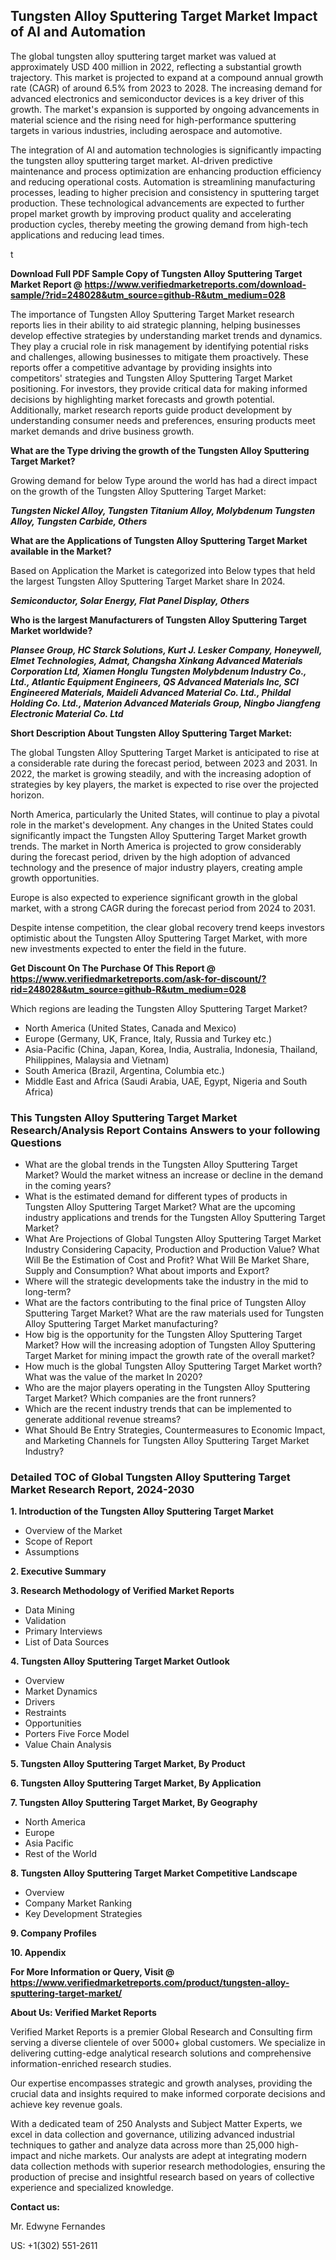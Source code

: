 <h2>Tungsten Alloy Sputtering Target Market Impact of AI and Automation</h2><p>The global tungsten alloy sputtering target market was valued at approximately USD 400 million in 2022, reflecting a substantial growth trajectory. This market is projected to expand at a compound annual growth rate (CAGR) of around 6.5% from 2023 to 2028. The increasing demand for advanced electronics and semiconductor devices is a key driver of this growth. The market's expansion is supported by ongoing advancements in material science and the rising need for high-performance sputtering targets in various industries, including aerospace and automotive.</p><p>The integration of AI and automation technologies is significantly impacting the tungsten alloy sputtering target market. AI-driven predictive maintenance and process optimization are enhancing production efficiency and reducing operational costs. Automation is streamlining manufacturing processes, leading to higher precision and consistency in sputtering target production. These technological advancements are expected to further propel market growth by improving product quality and accelerating production cycles, thereby meeting the growing demand from high-tech applications and reducing lead times.</p>t</p><p id="" class=""><strong>Download Full PDF Sample Copy of Tungsten Alloy Sputtering Target Market Report @ <a href="https://www.verifiedmarketreports.com/download-sample/?rid=248028&utm_source=github-R&utm_medium=028" target="_blank">https://www.verifiedmarketreports.com/download-sample/?rid=248028&utm_source=github-R&utm_medium=028</a></strong></p><p>The importance of&nbsp;Tungsten Alloy Sputtering Target Market research reports lies in their ability to aid strategic planning, helping businesses develop effective strategies by understanding market trends and dynamics. They play a crucial role in risk management by identifying potential risks and challenges, allowing businesses to mitigate them proactively. These reports offer a competitive advantage by providing insights into competitors' strategies and Tungsten Alloy Sputtering Target Market positioning. For investors, they provide critical data for making informed decisions by highlighting market forecasts and growth potential. Additionally, market research reports guide product development by understanding consumer needs and preferences, ensuring products meet market demands and drive business growth.</p><p><strong>What are the&nbsp;Type driving the growth of the Tungsten Alloy Sputtering Target Market?</strong></p><p id="" class="">Growing demand for below Type around the world has had a direct impact on the growth of the Tungsten Alloy Sputtering Target Market:</p><em><strong>Tungsten Nickel Alloy, Tungsten Titanium Alloy, Molybdenum Tungsten Alloy, Tungsten Carbide, Others</strong></em></p><strong>What are the&nbsp;Applications&nbsp;of Tungsten Alloy Sputtering Target Market available in the Market?</strong></p><p id="" class="">Based on Application the Market is categorized into Below types that held the largest Tungsten Alloy Sputtering Target Market share In 2024.</p><em><strong>Semiconductor, Solar Energy, Flat Panel Display, Others</strong></em></p><strong>Who is the largest Manufacturers of Tungsten Alloy Sputtering Target Market worldwide?</strong></p><p><em><strong>Plansee Group, HC Starck Solutions, Kurt J. Lesker Company, Honeywell, Elmet Technologies, Admat, Changsha Xinkang Advanced Materials Corporation Ltd, Xiamen Honglu Tungsten Molybdenum Industry Co., Ltd., Atlantic Equipment Engineers, QS Advanced Materials Inc, SCI Engineered Materials, Maideli Advanced Material Co. Ltd., Phildal Holding Co. Ltd., Materion Advanced Materials Group, Ningbo Jiangfeng Electronic Material Co. Ltd</strong></em></p><p id="" class=""><strong>Short Description About Tungsten Alloy Sputtering Target Market:</strong></p><p>The global Tungsten Alloy Sputtering Target Market is anticipated to rise at a considerable rate during the forecast period, between 2023 and 2031. In 2022, the market is growing steadily, and with the increasing adoption of strategies by key players, the market is expected to rise over the projected horizon.</p><p>North America, particularly the United States, will continue to play a pivotal role in the market's development. Any changes in the United States could significantly impact the Tungsten Alloy Sputtering Target Market growth trends. The market in North America is projected to grow considerably during the forecast period, driven by the high adoption of advanced technology and the presence of major industry players, creating ample growth opportunities.</p><p>Europe is also expected to experience significant growth in the global market, with a strong CAGR during the forecast period from 2024 to 2031.</p><p>Despite intense competition, the clear global recovery trend keeps investors optimistic about the Tungsten Alloy Sputtering Target Market, with more new investments expected to enter the field in the future.</p><p id="" class=""><strong>Get Discount On The Purchase Of This Report @ <a href="https://www.verifiedmarketreports.com/ask-for-discount/?rid=248028&utm_source=github-R&utm_medium=028" target="_blank">https://www.verifiedmarketreports.com/ask-for-discount/?rid=248028&utm_source=github-R&utm_medium=028</a></strong></p>Which regions are leading the Tungsten Alloy Sputtering Target Market?</p><ul><li>North America (United States, Canada and Mexico)</li><li>Europe (Germany, UK, France, Italy, Russia and Turkey etc.)</li><li>Asia-Pacific (China, Japan, Korea, India, Australia, Indonesia, Thailand, Philippines, Malaysia and Vietnam)</li><li>South America (Brazil, Argentina, Columbia etc.)</li><li>Middle East and Africa (Saudi Arabia, UAE, Egypt, Nigeria and South Africa)</li></ul><h3 id="" class="">This Tungsten Alloy Sputtering Target Market Research/Analysis Report Contains Answers to your following Questions</h3><ul><li>What are the global trends in the Tungsten Alloy Sputtering Target Market? Would the market witness an increase or decline in the demand in the coming years?</li><li>What is the estimated demand for different types of products in Tungsten Alloy Sputtering Target Market? What are the upcoming industry applications and trends for the Tungsten Alloy Sputtering Target Market?</li><li>What Are Projections of Global Tungsten Alloy Sputtering Target Market Industry Considering Capacity, Production and Production Value? What Will Be the Estimation of Cost and Profit? What Will Be Market Share, Supply and Consumption? What about imports and Export?</li><li>Where will the strategic developments take the industry in the mid to long-term?</li><li>What are the factors contributing to the final price of Tungsten Alloy Sputtering Target Market? What are the raw materials used for Tungsten Alloy Sputtering Target Market manufacturing?</li><li>How big is the opportunity for the Tungsten Alloy Sputtering Target Market? How will the increasing adoption of Tungsten Alloy Sputtering Target Market for mining impact the growth rate of the overall market?</li><li>How much is the global Tungsten Alloy Sputtering Target Market worth? What was the value of the market In 2020?</li><li>Who are the major players operating in the Tungsten Alloy Sputtering Target Market? Which companies are the front runners?</li><li>Which are the recent industry trends that can be implemented to generate additional revenue streams?</li><li>What Should Be Entry Strategies, Countermeasures to Economic Impact, and Marketing Channels for Tungsten Alloy Sputtering Target Market Industry?</li></ul><h3 id="" class="">Detailed TOC of Global Tungsten Alloy Sputtering Target Market Research Report, 2024-2030</h3><p id="" class=""><strong>1. Introduction of the Tungsten Alloy Sputtering Target Market</strong></p><ul><li>Overview of the Market</li><li>Scope of Report</li><li>Assumptions</li></ul><p id="" class=""><strong>2. Executive Summary</strong></p><p id="" class=""><strong>3. Research Methodology of Verified Market Reports</strong></p><ul><li>Data Mining</li><li>Validation</li><li>Primary Interviews</li><li>List of Data Sources</li></ul><p id="" class=""><strong>4. Tungsten Alloy Sputtering Target Market Outlook</strong></p><ul><li>Overview</li><li>Market Dynamics</li><li>Drivers</li><li>Restraints</li><li>Opportunities</li><li>Porters Five Force Model</li><li>Value Chain Analysis</li></ul><p id="" class=""><strong>5. Tungsten Alloy Sputtering Target Market, By Product</strong></p><p id="" class=""><strong>6. Tungsten Alloy Sputtering Target Market, By Application</strong></p><p id="" class=""><strong>7. Tungsten Alloy Sputtering Target Market, By Geography</strong></p><ul><li>North America</li><li>Europe</li><li>Asia Pacific</li><li>Rest of the World</li></ul><p id="" class=""><strong>8. Tungsten Alloy Sputtering Target Market Competitive Landscape</strong></p><ul><li>Overview</li><li>Company Market Ranking</li><li>Key Development Strategies</li></ul><p id="" class=""><strong>9. Company Profiles</strong></p><p id="" class=""><strong>10. Appendix</strong></p><p id="" class=""><strong>For More Information or Query, Visit @ <a href="https://www.verifiedmarketreports.com/product/tungsten-alloy-sputtering-target-market/" target="_blank">https://www.verifiedmarketreports.com/product/tungsten-alloy-sputtering-target-market/</a></strong></p><p id="" class=""><strong>About Us: Verified Market Reports</strong></p><p id="" class="">Verified Market Reports is a premier Global Research and Consulting firm serving a diverse clientele of over 5000+ global customers. We specialize in delivering cutting-edge analytical research solutions and comprehensive information-enriched research studies.</p><p id="" class="">Our expertise encompasses strategic and growth analyses, providing the crucial data and insights required to make informed corporate decisions and achieve key revenue goals.</p><p id="" class="">With a dedicated team of 250 Analysts and Subject Matter Experts, we excel in data collection and governance, utilizing advanced industrial techniques to gather and analyze data across more than 25,000 high-impact and niche markets. Our analysts are adept at integrating modern data collection methods with superior research methodologies, ensuring the production of precise and insightful research based on years of collective experience and specialized knowledge.</p><p id="" class=""><strong>Contact us:</strong></p><p id="" class="">Mr. Edwyne Fernandes</p><p id="" class="">US: +1(302) 551-2611</p>